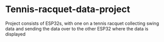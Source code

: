 # Tennis-racquet-data-project
Project consists of ESP32s, with one on a tennis racquet collecting swing data and sending the data over to the other ESP32 where the data is displayed
